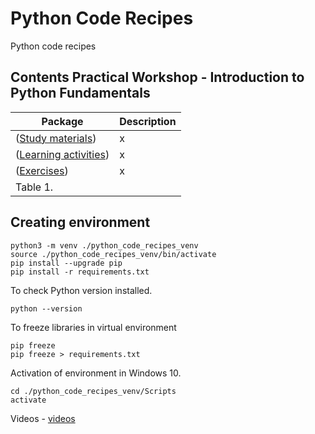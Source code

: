 # Python Code Recipes
Python code recipes

## Contents Practical Workshop - Introduction to Python Fundamentals

| Package                   | Description            |
|---------------------------|-------------------------|
| ([Study materials](https://github.com/juancarlosmiranda/python_code_recipes/tree/main/workshop_aua_slides)) | x |
| ([Learning activities](https://github.com/juancarlosmiranda/python_code_recipes/tree/main/workshop_aua_slides)) | x |
| ([Exercises](https://github.com/juancarlosmiranda/python_code_recipes/tree/main/workshop_aua_slides)) | x |
| Table 1. |  |




## Creating environment
```
python3 -m venv ./python_code_recipes_venv
source ./python_code_recipes_venv/bin/activate
pip install --upgrade pip
pip install -r requirements.txt
```

To check Python version installed.
```
python --version
```

To freeze libraries in virtual environment
```
pip freeze
pip freeze > requirements.txt
```

Activation of environment in Windows 10.
```
cd ./python_code_recipes_venv/Scripts
activate
```

Videos - 
[videos](https://drive.google.com/drive/folders/1yutCgClZ_jfDEANlMQ3ixUFFoq79nVl-?usp=sharing)

